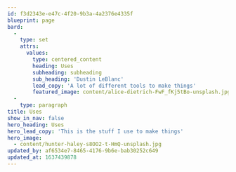 ```yaml
---
id: f3d2343e-e47c-4f20-9b3a-4a2376e4335f
blueprint: page
bard:
  -
    type: set
    attrs:
      values:
        type: centered_content
        heading: Uses
        subheading: subheading
        sub_heading: 'Dustin LeBlanc'
        lead_copy: 'A lot of different tools to make things'
        featured_image: content/alice-dietrich-FwF_fKj5tBo-unsplash.jpg
  -
    type: paragraph
title: Uses
show_in_nav: false
hero_heading: Uses
hero_lead_copy: 'This is the stuff I use to make things'
hero_image:
  - content/hunter-haley-s8OO2-t-HmQ-unsplash.jpg
updated_by: af6534e7-8465-4176-9b6e-bab30252c649
updated_at: 1637439878
---
```

